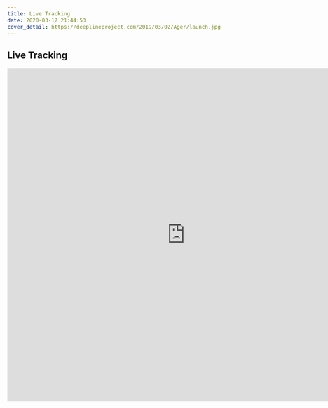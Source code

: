 ```yaml
---
title: Live Tracking
date: 2020-03-17 21:44:53
cover_detail: https://deeplineproject.com/2019/03/02/Ager/launch.jpg
---
```

## Live Tracking
<center>
<iframe src="https://share.garmin.com/alexs" frameborder="0" marginwidth="0" marginheight="0" width="810" height="760"></iframe>
</center>
